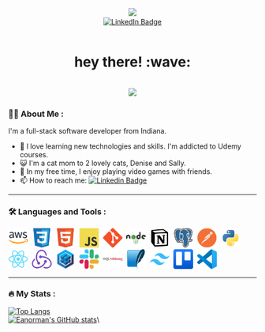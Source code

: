 <div id="header" align="center">
  <img src="https://media.giphy.com/media/v1.Y2lkPTc5MGI3NjExbTI2NDE3aWRpejhiYTNzZDUzZ3Vlb3o1dmszMXVhbnBldXQ2dzNrcSZlcD12MV9pbnRlcm5hbF9naWZfYnlfaWQmY3Q9Zw/i4MAH84pqe2m2aVojc/giphy.gif" width="200"/>
  <br />
  <div id="badges">
  <a href="https://www.linkedin.com/in/emilynorman1/">
    <img src="https://img.shields.io/badge/LinkedIn-blue?style=for-the-badge&logo=linkedin&logoColor=white" alt="LinkedIn Badge"/>
  </a><br>
    <img src="https://komarev.com/ghpvc/?username=eanorman&style=flat-square&color=blueviolet" alt=""/>
  </div>
  <h1>hey there! :wave:</h1>
</div>

<br />

<div align="center">
  <img src="https://media.giphy.com/media/v1.Y2lkPTc5MGI3NjExbjV0dHRncWZoYjN3dzA3YTk1eDZrb2g1NWFqY3ZsNzhiMmhveXkxYSZlcD12MV9pbnRlcm5hbF9naWZfYnlfaWQmY3Q9Zw/13HBDT4QSTpveU/giphy.gif" width="600"/>
</div>

### :woman_technologist: About Me :
I'm a full-stack software developer from Indiana.

-   :open_book: I love learning new technologies and skills. I'm addicted to Udemy courses.
-   :smiley_cat: I'm a cat mom to 2 lovely cats, Denise and Sally.
- 	:space_invader: In my free time, I enjoy playing video games with friends.
- 	:mailbox: How to reach me:  [![Linkedin Badge](https://img.shields.io/badge/LinkedIn-blue?style=flat&logo=Linkedin&logoColor=white)](https://www.linkedin.com/in/emilynorman1/)

---

### :hammer_and_wrench: Languages and Tools :
<div>
  <img src="https://github.com/devicons/devicon/blob/master/icons/amazonwebservices/amazonwebservices-original-wordmark.svg" width="40" height="40"/>&nbsp;
  <img src="https://github.com/devicons/devicon/blob/master/icons/css3/css3-original.svg" width="40" height="40"/>&nbsp;
  <img src="https://github.com/devicons/devicon/blob/master/icons/html5/html5-original.svg" width="40" height="40"/>&nbsp;
  <img src="https://github.com/devicons/devicon/blob/master/icons/javascript/javascript-original.svg" width="40" height="40"/>&nbsp;
  <img src="https://github.com/devicons/devicon/blob/master/icons/git/git-original.svg" width="40" height="40"/>&nbsp;
  <img src="https://github.com/devicons/devicon/blob/master/icons/nodejs/nodejs-original-wordmark.svg" width="40" height="40"/>&nbsp;
  <img src="https://github.com/devicons/devicon/blob/master/icons/notion/notion-original.svg" width="40" height="40"/>&nbsp;
  <img src="https://github.com/devicons/devicon/blob/master/icons/postgresql/postgresql-original.svg" width="40" height="40"/>&nbsp;
  <img src="https://github.com/devicons/devicon/blob/master/icons/postman/postman-original.svg" width="40" height="40"/>&nbsp;
  <img src="https://github.com/devicons/devicon/blob/master/icons/python/python-original.svg" width="40" height="40"/>&nbsp;
  <img src="https://github.com/devicons/devicon/blob/master/icons/react/react-original.svg" width="40" height="40"/>&nbsp;
  <img src="https://github.com/devicons/devicon/blob/master/icons/redux/redux-original.svg" width="40" height="40"/>&nbsp;
  <img src="https://github.com/devicons/devicon/blob/master/icons/sequelize/sequelize-original.svg" width="40" height="40"/>&nbsp;
  <img src="https://github.com/devicons/devicon/blob/master/icons/slack/slack-original.svg" width="40" height="40"/>&nbsp;
  <img src="https://github.com/devicons/devicon/blob/master/icons/sqlalchemy/sqlalchemy-original-wordmark.svg" width="40" height="40"/>&nbsp;
  <img src="https://github.com/devicons/devicon/blob/master/icons/sqlite/sqlite-original.svg" width="40" height="40"/>&nbsp;
  <img src="https://github.com/devicons/devicon/blob/master/icons/tailwindcss/tailwindcss-original.svg" width="40" height="40"/>&nbsp;
  <img src="https://github.com/devicons/devicon/blob/master/icons/trello/trello-original.svg" width="40" height="40"/>&nbsp;
  <img src="https://github.com/devicons/devicon/blob/master/icons/vscode/vscode-original.svg" width="40" height="40"/>
</div>

---

### :fire: My Stats :
[![Top Langs](https://github-readme-stats.vercel.app/api/top-langs/?username=eanorman&layout=compact&theme=synthwave)](https://github.com/anuraghazra/github-readme-stats)\
[![Eanorman's GitHub stats](https://github-readme-stats.vercel.app/api?username=eanorman&theme=synthwave)](https://github.com/anuraghazra/github-readme-stats)\

